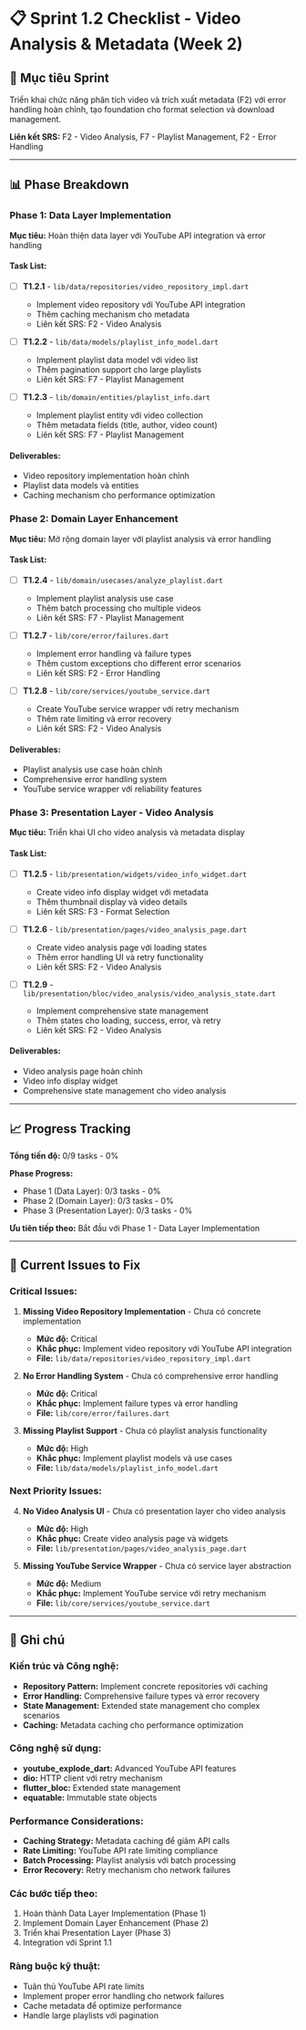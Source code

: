 # 📋 Sprint 1.2 Checklist - Video Analysis & Metadata (Week 2)

## 🎯 Mục tiêu Sprint

Triển khai chức năng phân tích video và trích xuất metadata (F2) với error handling hoàn chỉnh, tạo foundation cho format selection và download management.

**Liên kết SRS:** F2 - Video Analysis, F7 - Playlist Management, F2 - Error Handling

---

## 📊 Phase Breakdown

### Phase 1: Data Layer Implementation

**Mục tiêu:** Hoàn thiện data layer với YouTube API integration và error handling

#### Task List:

- [ ] **T1.2.1** - `lib/data/repositories/video_repository_impl.dart`

  - Implement video repository với YouTube API integration
  - Thêm caching mechanism cho metadata
  - Liên kết SRS: F2 - Video Analysis

- [ ] **T1.2.2** - `lib/data/models/playlist_info_model.dart`

  - Implement playlist data model với video list
  - Thêm pagination support cho large playlists
  - Liên kết SRS: F7 - Playlist Management

- [ ] **T1.2.3** - `lib/domain/entities/playlist_info.dart`
  - Implement playlist entity với video collection
  - Thêm metadata fields (title, author, video count)
  - Liên kết SRS: F7 - Playlist Management

#### Deliverables:

- Video repository implementation hoàn chỉnh
- Playlist data models và entities
- Caching mechanism cho performance optimization

### Phase 2: Domain Layer Enhancement

**Mục tiêu:** Mở rộng domain layer với playlist analysis và error handling

#### Task List:

- [ ] **T1.2.4** - `lib/domain/usecases/analyze_playlist.dart`

  - Implement playlist analysis use case
  - Thêm batch processing cho multiple videos
  - Liên kết SRS: F7 - Playlist Management

- [ ] **T1.2.7** - `lib/core/error/failures.dart`

  - Implement error handling và failure types
  - Thêm custom exceptions cho different error scenarios
  - Liên kết SRS: F2 - Error Handling

- [ ] **T1.2.8** - `lib/core/services/youtube_service.dart`
  - Create YouTube service wrapper với retry mechanism
  - Thêm rate limiting và error recovery
  - Liên kết SRS: F2 - Video Analysis

#### Deliverables:

- Playlist analysis use case hoàn chỉnh
- Comprehensive error handling system
- YouTube service wrapper với reliability features

### Phase 3: Presentation Layer - Video Analysis

**Mục tiêu:** Triển khai UI cho video analysis và metadata display

#### Task List:

- [ ] **T1.2.5** - `lib/presentation/widgets/video_info_widget.dart`

  - Create video info display widget với metadata
  - Thêm thumbnail display và video details
  - Liên kết SRS: F3 - Format Selection

- [ ] **T1.2.6** - `lib/presentation/pages/video_analysis_page.dart`

  - Create video analysis page với loading states
  - Thêm error handling UI và retry functionality
  - Liên kết SRS: F2 - Video Analysis

- [ ] **T1.2.9** - `lib/presentation/bloc/video_analysis/video_analysis_state.dart`
  - Implement comprehensive state management
  - Thêm states cho loading, success, error, và retry
  - Liên kết SRS: F2 - Video Analysis

#### Deliverables:

- Video analysis page hoàn chỉnh
- Video info display widget
- Comprehensive state management cho video analysis

---

## 📈 Progress Tracking

**Tổng tiến độ:** 0/9 tasks - 0%

**Phase Progress:**

- Phase 1 (Data Layer): 0/3 tasks - 0%
- Phase 2 (Domain Layer): 0/3 tasks - 0%
- Phase 3 (Presentation Layer): 0/3 tasks - 0%

**Ưu tiên tiếp theo:** Bắt đầu với Phase 1 - Data Layer Implementation

---

## 🚨 Current Issues to Fix

### Critical Issues:

1. **Missing Video Repository Implementation** - Chưa có concrete implementation

   - **Mức độ:** Critical
   - **Khắc phục:** Implement video repository với YouTube API integration
   - **File:** `lib/data/repositories/video_repository_impl.dart`

2. **No Error Handling System** - Chưa có comprehensive error handling

   - **Mức độ:** Critical
   - **Khắc phục:** Implement failure types và error handling
   - **File:** `lib/core/error/failures.dart`

3. **Missing Playlist Support** - Chưa có playlist analysis functionality
   - **Mức độ:** High
   - **Khắc phục:** Implement playlist models và use cases
   - **File:** `lib/data/models/playlist_info_model.dart`

### Next Priority Issues:

4. **No Video Analysis UI** - Chưa có presentation layer cho video analysis

   - **Mức độ:** High
   - **Khắc phục:** Create video analysis page và widgets
   - **File:** `lib/presentation/pages/video_analysis_page.dart`

5. **Missing YouTube Service Wrapper** - Chưa có service layer abstraction

   - **Mức độ:** Medium
   - **Khắc phục:** Implement YouTube service với retry mechanism
   - **File:** `lib/core/services/youtube_service.dart`

---

## 📝 Ghi chú

### Kiến trúc và Công nghệ:

- **Repository Pattern:** Implement concrete repositories với caching
- **Error Handling:** Comprehensive failure types và error recovery
- **State Management:** Extended state management cho complex scenarios
- **Caching:** Metadata caching cho performance optimization

### Công nghệ sử dụng:

- **youtube_explode_dart:** Advanced YouTube API features
- **dio:** HTTP client với retry mechanism
- **flutter_bloc:** Extended state management
- **equatable:** Immutable state objects

### Performance Considerations:

- **Caching Strategy:** Metadata caching để giảm API calls
- **Rate Limiting:** YouTube API rate limiting compliance
- **Batch Processing:** Playlist analysis với batch processing
- **Error Recovery:** Retry mechanism cho network failures

### Các bước tiếp theo:

1. Hoàn thành Data Layer Implementation (Phase 1)
2. Implement Domain Layer Enhancement (Phase 2)
3. Triển khai Presentation Layer (Phase 3)
4. Integration với Sprint 1.1

### Ràng buộc kỹ thuật:

- Tuân thủ YouTube API rate limits
- Implement proper error handling cho network failures
- Cache metadata để optimize performance
- Handle large playlists với pagination
